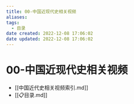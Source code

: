 ```yaml
---
title: 00-中国近现代史相关视频
aliases:
tags:
  - 目录
date created: 2022-12-08 17:06:02
date updated: 2022-12-08 17:06:02
---
```


# 00-中国近现代史相关视频

- [[中国近代史相关视频索引.md]]
- [[📋目录.md]]
